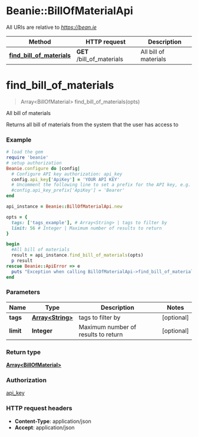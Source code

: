 # Beanie::BillOfMaterialApi

All URIs are relative to *https://bean.ie*

Method | HTTP request | Description
------------- | ------------- | -------------
[**find_bill_of_materials**](BillOfMaterialApi.md#find_bill_of_materials) | **GET** /bill_of_materials | All bill of materials


# **find_bill_of_materials**
> Array&lt;BillOfMaterial&gt; find_bill_of_materials(opts)

All bill of materials

Returns all bill of materials from the system that the user has access to

### Example
```ruby
# load the gem
require 'beanie'
# setup authorization
Beanie.configure do |config|
  # Configure API key authorization: api_key
  config.api_key['ApiKey'] = 'YOUR API KEY'
  # Uncomment the following line to set a prefix for the API key, e.g. 'Bearer' (defaults to nil)
  #config.api_key_prefix['ApiKey'] = 'Bearer'
end

api_instance = Beanie::BillOfMaterialApi.new

opts = { 
  tags: ['tags_example'], # Array<String> | tags to filter by
  limit: 56 # Integer | Maximum number of results to return
}

begin
  #All bill of materials
  result = api_instance.find_bill_of_materials(opts)
  p result
rescue Beanie::ApiError => e
  puts "Exception when calling BillOfMaterialApi->find_bill_of_materials: #{e}"
end
```

### Parameters

Name | Type | Description  | Notes
------------- | ------------- | ------------- | -------------
 **tags** | [**Array&lt;String&gt;**](String.md)| tags to filter by | [optional] 
 **limit** | **Integer**| Maximum number of results to return | [optional] 

### Return type

[**Array&lt;BillOfMaterial&gt;**](BillOfMaterial.md)

### Authorization

[api_key](../README.md#api_key)

### HTTP request headers

 - **Content-Type**: application/json
 - **Accept**: application/json



